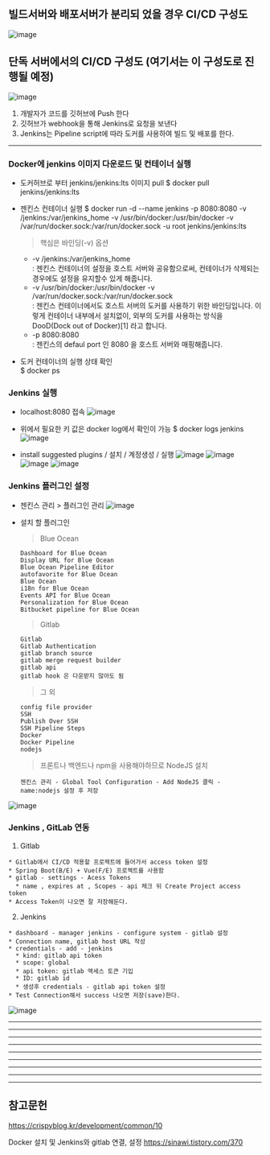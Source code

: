 ## 빌드서버와 배포서버가 분리되 었을 경우 CI/CD 구성도
![image](https://user-images.githubusercontent.com/96723249/210200986-69720680-e5c6-42db-ad04-736df4f385b9.png)

## 단독 서버에서의 CI/CD 구성도 (여기서는 이 구성도로 진행될 예정)
![image](https://user-images.githubusercontent.com/96723249/210201013-c02f4d61-fd9b-4a64-8293-831082a383c2.png)
  1. 개발자가 코드를 깃허브에 Push 한다
  2. 깃허브가 webhook을 통해 Jenkins로 요청을 보낸다
  3. Jenkins는 Pipeline script에 따라 도커를 사용하여 빌드 및 배포를 한다.

<hr>

### Docker에 jenkins 이미지 다운로드 및 컨테이너 실행
  * 도커허브로 부터 jenkins/jenkins:lts 이미지 pull
    $ docker pull jenkins/jenkins:lts
  * 젠킨스 컨테이너 실행
    $ docker run -d --name jenkins -p 8080:8080 -v /jenkins:/var/jenkins_home -v /usr/bin/docker:/usr/bin/docker -v /var/run/docker.sock:/var/run/docker.sock -u root jenkins/jenkins:lts
    > 핵심은 바인딩(-v) 옵션
      * -v /jenkins:/var/jenkins_home    
        : 젠킨스 컨테이너의 설정을 호스트 서버와 공유함으로써, 컨테이너가 삭제되는 경우에도 설정을 유지할수 있게 해줍니다.
      * -v /usr/bin/docker:/usr/bin/docker -v /var/run/docker.sock:/var/run/docker.sock   
        : 젠킨스 컨테이너에서도 호스트 서버의 도커를 사용하기 위한 바인딩입니다.
          이렇게 컨테이너 내부에서 설치없이, 외부의 도커를 사용하는 방식을 DooD(Dock out of Docker)[1] 라고 합니다.
      * -p 8080:8080   
        : 젠킨스의 defaul port 인 8080 을 호스트 서버와 매핑해줍니다.
  
  * 도커 컨테이너의 실행 상태 확인   
    $ docker ps

### Jenkins 실행
  * localhost:8080 접속
![image](https://user-images.githubusercontent.com/96723249/210201896-1c542c22-f087-40de-bdfe-e5bed1a91071.png)
  
  * 위에서 필요한 키 값은 docker log에서 확인이 가능
    $ docker logs jenkins
![image](https://user-images.githubusercontent.com/96723249/210202021-9ea68c24-9284-476f-8dfc-c150975835c3.png)

  * install suggested plugins / 설치 / 계정생성 / 실행 
![image](https://user-images.githubusercontent.com/96723249/210202113-e00a0dff-b00a-44a2-b2c5-8dd770e7394e.png)
![image](https://user-images.githubusercontent.com/96723249/210202524-806f7986-84c1-458c-8dd5-394ddbd6396d.png)
![image](https://user-images.githubusercontent.com/96723249/210202531-6ed7055a-2733-43fc-afcd-13fbd53b2356.png)
![image](https://user-images.githubusercontent.com/96723249/210202581-9ebc210b-d9f2-426d-9a7a-d45ff3b02dee.png)

### Jenkins 플러그인 설정
  * 젠킨스 관리 > 플러그인 관리
![image](https://user-images.githubusercontent.com/96723249/210203148-48936ca0-763f-4cbf-bfb1-865501af58ea.png)
  
  * 설치 할 플러그인
    > Blue Ocean 
    
        Dashboard for Blue Ocean   
        Display URL for Blue Ocean   
        Blue Ocean Pipeline Editor   
        autofavorite for Blue Ocean   
        Blue Ocean   
        i18n for Blue Ocean   
        Events API for Blue Ocean   
        Personalization for Blue Ocean   
        Bitbucket pipeline for Blue Ocean   

    > Gitlab
    
        Gitlab   
        Gitlab Authentication   
        gitlab branch source   
        gitlab merge request builder   
        gitlab api   
        gitlab hook 은 다운받지 않아도 됨   

    > 그 외
    
        config file provider   
        SSH   
        Publish Over SSH   
        SSH Pipeline Steps   
        Docker   
        Docker Pipeline   
        nodejs   
      
    > 프론트나 백엔드나 npm을 사용해야하므로 NodeJS 설치   
    
        젠킨스 관리 - Global Tool Configuration - Add NodeJS 클릭 - name:nodejs 설정 후 저장   
![image](https://user-images.githubusercontent.com/96723249/210203715-1262db99-c17e-4f91-b536-bb2fd95eda1f.png)

### Jenkins , GitLab 연동
  1) Gitlab
  
    * Gitlab에서 CI/CD 적용할 프로젝트에 들어가서 access token 설정
    * Spring Boot(B/E) + Vue(F/E) 프로젝트를 사용함
    * gitlab - settings - Acess Tokens
      * name , expires at , Scopes - api 체크 뒤 Create Project access token
    * Access Token이 나오면 잘 저장해둔다.
    
  2) Jenkins
  
    * dashboard - manager jenkins - configure system - gitlab 설정
    * Connection name, gitlab host URL 작성
    * credentials - add - jenkins
      * kind: gitlab api token
      * scope: global
      * api token: gitlab 액세스 토큰 기입
      * ID: gitlab id
      * 생성후 credentials - gitlab api token 설정
    * Test Connection해서 success 나오면 저장(save)한다.
![image](https://user-images.githubusercontent.com/96723249/210208590-d10964c7-94f9-482e-8698-54c19cad9ad8.png)


<hr>
<hr>
<hr>
<hr>
<hr>
<hr>
<hr>
<hr>
<hr>



## 참고문헌
https://crispyblog.kr/development/common/10   

Docker 설치 및 Jenkins와 gitlab 연결, 설정
https://sinawi.tistory.com/370

